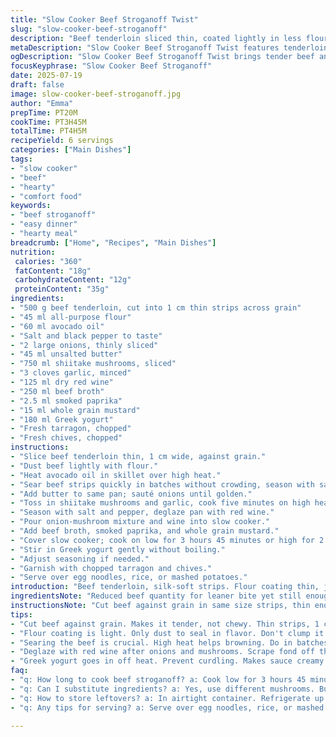 ```yaml
---
title: "Slow Cooker Beef Stroganoff Twist"
slug: "slow-cooker-beef-stroganoff"
description: "Beef tenderloin sliced thin, coated lightly in less flour, caramelized crisp in oil. Onions and shiitake mushrooms seared buttery, garlic joins the party. Red cooking wine deglazes the pan, pouring rich, deep flavor into the slow cooker along with broth and spices. Dijon gives a sharp tang, smoked paprika swapped for sweet to shift depth. Greek yogurt replaces plain for creaminess with punch. Fresh tarragon and chives finish bright. Cook low and slow, four to five hours. Serve over noodles or rice. Comfort elevated, no rush needed."
metaDescription: "Slow Cooker Beef Stroganoff Twist features tenderloin, earthy mushrooms, and rich yogurt sauce. Comfort food elevated, slow-cooked perfection."
ogDescription: "Slow Cooker Beef Stroganoff Twist brings tender beef and earthy flavors together. A creamy, tangy finish awaits your taste buds."
focusKeyphrase: "Slow Cooker Beef Stroganoff"
date: 2025-07-19
draft: false
image: slow-cooker-beef-stroganoff.jpg
author: "Emma"
prepTime: PT20M
cookTime: PT3H45M
totalTime: PT4H5M
recipeYield: 6 servings
categories: ["Main Dishes"]
tags:
- "slow cooker"
- "beef"
- "hearty"
- "comfort food"
keywords:
- "beef stroganoff"
- "easy dinner"
- "hearty meal"
breadcrumb: ["Home", "Recipes", "Main Dishes"]
nutrition: 
 calories: "360"
 fatContent: "18g"
 carbohydrateContent: "12g"
 proteinContent: "35g"
ingredients:
- "500 g beef tenderloin, cut into 1 cm thin strips across grain"
- "45 ml all-purpose flour"
- "60 ml avocado oil"
- "Salt and black pepper to taste"
- "2 large onions, thinly sliced"
- "45 ml unsalted butter"
- "750 ml shiitake mushrooms, sliced"
- "3 cloves garlic, minced"
- "125 ml dry red wine"
- "250 ml beef broth"
- "2.5 ml smoked paprika"
- "15 ml whole grain mustard"
- "180 ml Greek yogurt"
- "Fresh tarragon, chopped"
- "Fresh chives, chopped"
instructions:
- "Slice beef tenderloin thin, 1 cm wide, against grain."
- "Dust beef lightly with flour."
- "Heat avocado oil in skillet over high heat."
- "Sear beef strips quickly in batches without crowding, season with salt and pepper, transfer to slow cooker."
- "Add butter to same pan; sauté onions until golden."
- "Toss in shiitake mushrooms and garlic, cook five minutes on high heat."
- "Season with salt and pepper, deglaze pan with red wine."
- "Pour onion-mushroom mixture and wine into slow cooker."
- "Add beef broth, smoked paprika, and whole grain mustard."
- "Cover slow cooker; cook on low for 3 hours 45 minutes or high for 2 hours, adjusting accordingly."
- "Stir in Greek yogurt gently without boiling."
- "Adjust seasoning if needed."
- "Garnish with chopped tarragon and chives."
- "Serve over egg noodles, rice, or mashed potatoes."
introduction: "Beef tenderloin, silk-soft strips. Flour coating thin, just enough to seal juices. Hot oil sizzles, strips brown bite by bite. Onions caramelize, mushrooms soak heat, garlic adds pungent punch. Red wine splashes, tang-heavy and sharp. Into the slow cooker goes this mix, slow heat draws out rich complexity. Broth and smoked paprika add warmth, whole grain mustard cuts sharp. Greek yogurt swirls in creamy, tangy finish, no boil needed. Fresh tarragon and chives chopped fine, scattered bright. No rush, four hours or more. Hearty but refined. Serve your way—noodles embrace the sauce, rice soaks secrets. Rustic comfort with a twist, old-school meets new."
ingredientsNote: "Reduced beef quantity for leaner bite yet still enough to feed six. Flour scaled back—only dusting on strips to hold sauce without bulk. Avocado oil chosen for high smoke point and neutral flavor, replacing regular vegetable oil. Shiitake mushrooms swapped for common button to wild, adding earthy depth and texture contrast. Added garlic increased to three cloves for pungency. Smoked paprika replaces plain for subtle smoky backdrop. Greek yogurt updates sour cream, bringing thicker richness and tangy complexity. Fresh tarragon introduces herbal brightness alongside classic chive garnish—both finely chopped last-minute to maintain freshness. Salt and pepper tossed in stages, adjusted after mixing yogurt to avoid curdling. Red wine and beef broth remain as liquid combo for layered flavor and tenderizing touch."
instructionsNote: "Cut beef against grain in same size strips, thin enough to cook quickly but hold texture. Flour only lightly coats to keep sauce viscous but prevent clumping. Sear beef in batches on high heat to caramelize surface; avoid overcrowding for even browning. Transfer all browned beef gently into slow cooker, avoiding burnt bits left behind to keep clean flavor base. Use residual fat and add butter for onions to soften and sweeten; wait for golden edges before mushrooms and garlic join. Cook mushrooms five minutes so moisture evaporates and flavor concentrates. Deglaze pan swiftly with red wine, scraping fond to dissolve flavor bits, then pour into slow cooker. Add liquids and spices, cover tightly; slow cook low near four hours preferred but high works faster. Stir in Greek yogurt gently off heat to stop curdling, adjust salt and pepper taste. Sprinkle fresh herbs just before serving for contrast and color. Serve warm over starch that absorbs sauce—egg noodles classic, but rice or mashed potatoes fine too."
tips:
- "Cut beef against grain. Makes it tender, not chewy. Thin strips, 1 cm. Helps even cooking. Don't rush this step. Careful measurements matter."
- "Flour coating is light. Only dust to seal in flavor. Don't clump it on. Hold sauce without making it thick. Just a hint of flour works best."
- "Searing the beef is crucial. High heat helps browning. Do in batches, avoid overcrowding. Keeps those lovely flavors. Mix them gently after cooking."
- "Deglaze with red wine after onions and mushrooms. Scrape fond off the pan. Brings deep flavor to the slow cooker. Those bits add character."
- "Greek yogurt goes in off heat. Prevent curdling. Makes sauce creamy and tangy. Adjust seasoning after mixing. This is important for balanced flavor."
faq:
- "q: How long to cook beef stroganoff? a: Cook low for 3 hours 45 minutes. High cooks faster, at 2 hours. Times vary, check tenderness."
- "q: Can I substitute ingredients? a: Yes, use different mushrooms. Button or portobello work fine. Adjust yogurt if needed. Experiment with flavors."
- "q: How to store leftovers? a: In airtight container. Refrigerate up to three days. Can freeze too. Thaw overnight, reheat gently."
- "q: Any tips for serving? a: Serve over egg noodles, rice, or mashed potatoes. Each adds texture. Sauce complements nicely. Make it your own."

---
```

